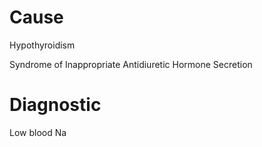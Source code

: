 # Cause

Hypothyroidism

Syndrome of Inappropriate Antidiuretic Hormone Secretion

# Diagnostic

Low blood Na
